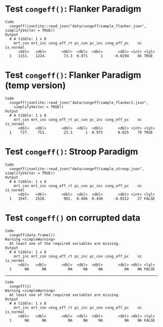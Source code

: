 # Test `congeff()`: Flanker Paradigm

    Code
      congeff(jsonlite::read_json("data/congeff/sample_flanker.json", simplifyVector = TRUE))
    Output
      # A tibble: 1 x 8
        mrt_con mrt_inc cong_eff_rt pc_con pc_inc cong_eff_pc    nc is_normal
          <dbl>   <dbl>       <dbl>  <dbl>  <dbl>       <dbl> <int> <lgl>    
      1   1151.   1224.        73.3  0.971      1     -0.0294    65 TRUE     

# Test `congeff()`: Flanker Paradigm (temp version)

    Code
      congeff(jsonlite::read_json("data/congeff/sample_flanker2.json",
        simplifyVector = TRUE))
    Output
      # A tibble: 1 x 8
        mrt_con mrt_inc cong_eff_rt pc_con pc_inc cong_eff_pc    nc is_normal
          <dbl>   <dbl>       <dbl>  <dbl>  <dbl>       <dbl> <int> <lgl>    
      1    727.    751.        23.3      1  0.975       0.025    79 TRUE     

# Test `congeff()`: Stroop Paradigm

    Code
      congeff(jsonlite::read_json("data/congeff/sample_stroop.json", simplifyVector = TRUE))
    Output
      # A tibble: 1 x 8
        mrt_con mrt_inc cong_eff_rt pc_con pc_inc cong_eff_pc    nc is_normal
          <dbl>   <dbl>       <dbl>  <dbl>  <dbl>       <dbl> <int> <lgl>    
      1   1547.   2528.        981.  0.406  0.438     -0.0312    27 FALSE    

# Test `congeff()` on corrupted data

    Code
      congeff(data.frame())
    Warning <simpleWarning>
      At least one of the required variables are missing.
    Output
      # A tibble: 1 x 8
        mrt_inc mrt_con cong_eff_rt pc_inc pc_con cong_eff_pc    nc is_normal
          <dbl>   <dbl>       <dbl>  <dbl>  <dbl>       <dbl> <dbl> <lgl>    
      1      NA      NA          NA     NA     NA          NA    NA FALSE    

---

    Code
      congeff(1)
    Warning <simpleWarning>
      At least one of the required variables are missing.
    Output
      # A tibble: 1 x 8
        mrt_inc mrt_con cong_eff_rt pc_inc pc_con cong_eff_pc    nc is_normal
          <dbl>   <dbl>       <dbl>  <dbl>  <dbl>       <dbl> <dbl> <lgl>    
      1      NA      NA          NA     NA     NA          NA    NA FALSE    

